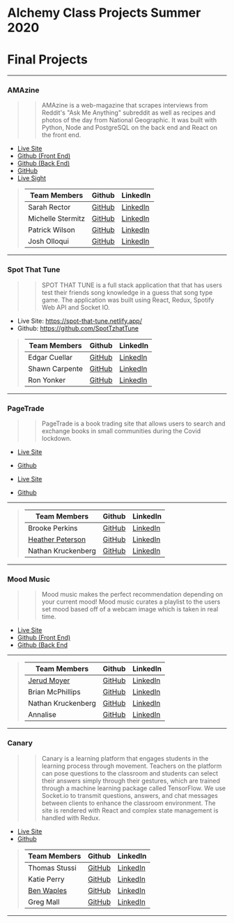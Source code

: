 # Alchemy Class Projects Summer 2020 

# Final Projects

___


 ###  AMAzine

>>AMAzine is a web-magazine that scrapes interviews from Reddit's "Ask Me Anything" subreddit as well as recipes and photos of the day from National Geographic. It was built with Python, Node and PostgreSQL on the back end and React on the front end.

- [Live Site](https://amazine.netlify.app)
- [Github (Front End)](https://github.com/AMA-Zine/amazine-fe)
- [Github (Back End)](https://github.com/AMA-Zine/amazine-be)
- [GitHub](https://github.com/KOVindicators)
- [Live Sight](https://covid-road.netlify.app/)
>
>| Team Members  | Github  | LinkedIn  |
>|---|---|---|
>|  Sarah Rector | [GitHub](https://github.com/SarahRector)  |[LinkedIn](www.linkedin.com/in/sarah-rector/)  |
>| Michelle Stermitz | [GitHub](https://github.com/michmitz)  | [LinkedIn](https://www.linkedin.com/in/michellestermitz)   |
>| Patrick Wilson | [GitHub](https://github.com/pm-wilson)  | [LinkedIn](https://www.linkedin.com/in/pmwilson333/jerud-moyer/)  |
>|  Josh Olloqui |  [GitHub](https://github.com/josholloquir)   |  [LinkedIn](https://www.linkedin.com/in/josholloqui)   |
___

 ###  Spot That Tune

>>SPOT THAT TUNE is a full stack application that that has users test their friends song knowledge in a guess that song type game.
The application was built using React, Redux, Spotify Web API and Socket IO.

- Live Site: https://spot-that-tune.netlify.app/
- Github: https://github.com/SpotTzhatTune
>
>| Team Members  | Github  | LinkedIn  |
>|---|---|---|
>|  Edgar Cuellar | [GitHub](https://github.com/EdgarPDX)  |[LinkedIn](https://www.linkedin.com/in/edgarpdx/)  |
>| Shawn Carpente | [GitHub](https://github.com/ShawnCarpenter)  | [LinkedIn](https://www.linkedin.com/in/shawn-carpenter)   |
>| Ron Yonker | [GitHub](https://github.com/warrioryoko)  | [LinkedIn](https://www.linkedin.com/in/ron-yonker/)  |
___

 ###  PageTrade

>>PageTrade is a book trading site that allows users to search and exchange books in small communities during the Covid lockdown.

- [Live Site](https://page-trade.netlify.app/signup)
- [Github](https://github.com/NoShelfControl) 

- [Live Site](https://page-trade.netlify.app/signup)
- [Github](https://github.com/NoShelfControl) 
___

>
>| Team Members  | Github  | LinkedIn  |
>|---|---|---|
>|  Brooke Perkins | [GitHub](https://github.com/Jerud-Moyer)  |[LinkedIn](https://www.linkedin.com/in/brookeperkins/)  |
>| [Heather Peterson](https://www.hpeterson462.com/)| [GitHub](https://github.com/ShawnCarpenter)  | [LinkedIn](https://www.linkedin.com/in/hpeterson462/)   |
>| Nathan Kruckenberg | [GitHub](https://github.com/warrioryoko)  | [LinkedIn](https://www.linkedin.com/in/natekruck)  |
___

 ###  Mood Music

>>Mood music makes the perfect recommendation depending on your current mood! Mood music curates a playlist to the users set mood based off of a webcam image which is taken in real time.

- [Live Site](https://mood-music.netlify.app)
- [Github (Front End)](https://github.com/Silver-Surfers/Mood-Music-Fel) 
- [Github (Back End](https://github.com/Silver-Surfers/Mood-Music-be) 
___

>
>| Team Members  | Github  | LinkedIn  |
>|---|---|---|
>|  [Jerud Moyer](https://jerud-moyer.dev/) | [GitHub](https://github.com/Jerud-Moyer)  |[LinkedIn](https://www.linkedin.com/in/jerud-moyer/)  |
>| Brian McPhillips | [GitHub](https://github.com/ShawnCarpenter)  | [LinkedIn](https://www.linkedin.com/in/brianmcphillips)   |
>| Nathan Kruckenberg | [GitHub](https://github.com/warrioryoko)  | [LinkedIn](https://www.linkedin.com/in/natekruck)  |
>|  Annalise |[GitHub](https://github.com/Annalise-M)  | [LinkedIn](https://www.linkedin.com/in/annalise-murphy/jerud-moyer/)  |

___


 ###  Canary

>>Canary is a learning platform that engages students in the learning process through movement. Teachers on the platform can pose questions to the classroom and students can select their answers simply through their gestures, which are trained through a machine learning package called TensorFlow. We use Socket.io to transmit questions, answers, and chat messages between clients to enhance the classroom environment. The site is rendered with React and complex state management is handled with Redux.


- [Live Site](https://thecanary.netlify.app/)
- [Github](https://github.com/)

>
>| Team Members  | Github  | LinkedIn  |
>|---|---|---|
>|  Thomas Stussi | [GitHub](https://github.com/Thomas-Stussir)  |[LinkedIn](www.linkedin.com/in/thomas-stussi/)  |
>| Katie Perry | [GitHub](https://github.com/katiepdx)  | [LinkedIn](https://www.linkedin.com/in/katiepdx/)   |
>| [Ben Waples](https://benwaples.dev/) | [GitHub](https://github.com/benwaples)  | [LinkedIn](https://www.linkedin.com/in/benwaples/)  |
>|  Greg Mall |  [GitHub](https://github.com/gregmall)   |  [LinkedIn](https://www.linkedin.com/in/greg-mall-3032771b1/)   |
___
